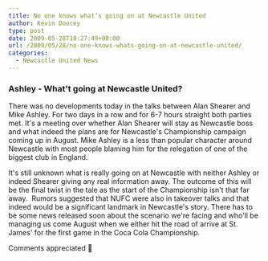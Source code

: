```yaml
---
title: No one knows what’s going on at Newcastle United
author: Kevin Doocey
type: post
date: 2009-05-28T18:27:49+00:00
url: /2009/05/28/no-one-knows-whats-going-on-at-newcastle-united/
categories:
  - Newcastle United News
---
```


### Ashley - What't going at Newcastle United?

There was no developments today in the talks between Alan Shearer and Mike Ashley. For two days in a row and for 6-7 hours straight both parties met. It's a meeting over whether Alan Shearer will stay as Newcastle boss and what indeed the plans are for Newcastle's Championship campaign coming up in August. Mike Ashley is a less than popular character around Newcastle with most people blaming him for the relegation of one of the biggest club in England.

It's still unknown what is really going on at Newcastle with neither Ashley or indeed Shearer giving any real information away. The outcome of this will be the final twist in the tale as the start of the Championship isn't that far away.  Rumors suggested that NUFC were also in takeover talks and that indeed would be a significant landmark in Newcastle's story. There has to be some news released soon about the scenario we're facing and who'll be managing us come August when we either hit the road of arrive at St. James' for the first game in the Coca Cola Championship.

Comments appreciated 🙂
